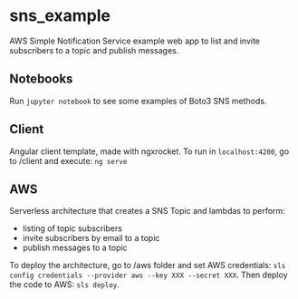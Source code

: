 # sns_example
AWS Simple Notification Service example web app to list and invite subscribers to a topic and publish messages.

## Notebooks
Run ```jupyter notebook``` to see some examples of Boto3 SNS methods.

## Client
Angular client template, made with ngxrocket. To run in ```localhost:4200```, go to /client and execute:
```ng serve```

## AWS
Serverless architecture that creates a SNS Topic and lambdas to perform:
- listing of topic subscribers
- invite subscribers by email to a topic
- publish messages to a topic

To deploy the architecture, go to /aws folder and set AWS credentials:
```sls config credentials --provider aws --key XXX --secret XXX```. Then deploy the code to AWS:
```sls deploy```.
